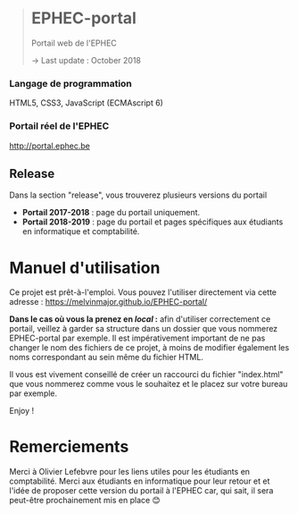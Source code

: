 ># EPHEC-portal
>Portail web de l'EPHEC
>
>-> Last update : October 2018

### Langage de programmation
HTML5, CSS3, JavaScript (ECMAscript 6)

### Portail réel de l'EPHEC
http://portal.ephec.be

## Release
Dans la section "release", vous trouverez plusieurs versions du portail
- **Portail 2017-2018** : page du portail uniquement.
- **Portail 2018-2019** : page du portail et pages spécifiques aux étudiants en informatique et comptabilité.

# Manuel d'utilisation

Ce projet est prêt-à-l'emploi.
Vous pouvez l'utiliser directement via cette adresse : https://melvinmajor.github.io/EPHEC-portal/

**Dans le cas où vous la prenez en _local_ :**
afin d'utiliser correctement ce portail, veillez à garder sa structure dans un dossier que vous nommerez EPHEC-portal par exemple.
Il est impérativement important de ne pas changer le nom des fichiers de ce projet, à moins de modifier également les noms correspondant au sein même du fichier HTML.

Il vous est vivement conseillé de créer un raccourci du fichier "index.html" que vous nommerez comme vous le souhaitez et le placez sur votre bureau par exemple.

Enjoy !

Remerciements
==
Merci à Olivier Lefebvre pour les liens utiles pour les étudiants en comptabilité.
Merci aux étudiants en informatique pour leur retour et et l'idée de proposer cette version du portail à l'EPHEC car, qui sait, il sera peut-être prochainement mis en place 😊